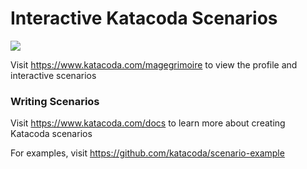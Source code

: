 # Interactive Katacoda Scenarios

[![](http://shields.katacoda.com/katacoda/magegrimoire/count.svg)](https://www.katacoda.com/magegrimoire "Get your profile on Katacoda.com")

Visit https://www.katacoda.com/magegrimoire to view the profile and interactive scenarios

### Writing Scenarios
Visit https://www.katacoda.com/docs to learn more about creating Katacoda scenarios

For examples, visit https://github.com/katacoda/scenario-example
